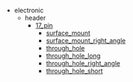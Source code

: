 * electronic
  * header
    * [17_pin](electronic/header/17_pin)
      * [surface_mount](electronic/header/17_pin/surface_mount)
      * [surface_mount_right_angle](electronic/header/17_pin/surface_mount/surface_mount_right_angle)
      * [through_hole](electronic/header/17_pin/surface_mount/surface_mount_right_angle/through_hole)
      * [through_hole_long](electronic/header/17_pin/surface_mount/surface_mount_right_angle/through_hole/through_hole_long)
      * [through_hole_right_angle](electronic/header/17_pin/surface_mount/surface_mount_right_angle/through_hole/through_hole_long/through_hole_right_angle)
      * [through_hole_short](electronic/header/17_pin/surface_mount/surface_mount_right_angle/through_hole/through_hole_long/through_hole_right_angle/through_hole_short)

